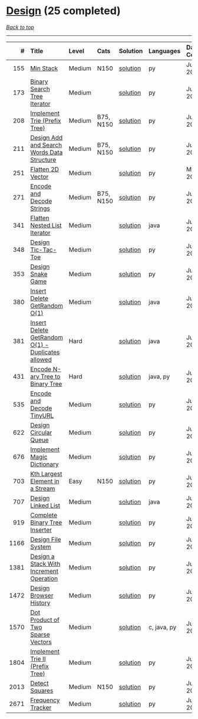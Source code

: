 # [Design](<https://leetcode.com/tag/Design/>) (25 completed)

*[Back to top](<../../README.md>)*

------

|    # | Title                                                                                                                              | Level   | Cats      | Solution                                                                    | Languages   | Date Complete   |
|-----:|:-----------------------------------------------------------------------------------------------------------------------------------|:--------|:----------|:----------------------------------------------------------------------------|:------------|:----------------|
|  155 | [Min Stack](<https://leetcode.com/problems/min-stack>)                                                                             | Medium  | N150      | [solution](<../_155. Min Stack.md>)                                         | py          | Jun 13, 2024    |
|  173 | [Binary Search Tree Iterator](<https://leetcode.com/problems/binary-search-tree-iterator>)                                         | Medium  |           | [solution](<../_173. Binary Search Tree Iterator.md>)                       | py          | Jun 26, 2024    |
|  208 | [Implement Trie (Prefix Tree)](<https://leetcode.com/problems/implement-trie-prefix-tree>)                                         | Medium  | B75, N150 | [solution](<../_208. Implement Trie (Prefix Tree).md>)                      | py          | Jun 27, 2024    |
|  211 | [Design Add and Search Words Data Structure](<https://leetcode.com/problems/design-add-and-search-words-data-structure>)           | Medium  | B75, N150 | [solution](<../_211. Design Add and Search Words Data Structure.md>)        | py          | Jun 27, 2024    |
|  251 | [Flatten 2D Vector](<https://leetcode.com/problems/flatten-2d-vector>)                                                             | Medium  |           | [solution](<../_251. Flatten 2D Vector.md>)                                 | py          | May 22, 2024    |
|  271 | [Encode and Decode Strings](<https://leetcode.com/problems/encode-and-decode-strings>)                                             | Medium  | B75, N150 | [solution](<../_271. Encode and Decode Strings.md>)                         | py          | Jun 12, 2024    |
|  341 | [Flatten Nested List Iterator](<https://leetcode.com/problems/flatten-nested-list-iterator>)                                       | Medium  |           | [solution](<../_341. Flatten Nested List Iterator.md>)                      | java        | Jul 02, 2024    |
|  348 | [Design Tic-Tac-Toe](<https://leetcode.com/problems/design-tic-tac-toe>)                                                           | Medium  |           | [solution](<../_348. Design Tic-Tac-Toe.md>)                                | py          | Jul 04, 2024    |
|  353 | [Design Snake Game](<https://leetcode.com/problems/design-snake-game>)                                                             | Medium  |           | [solution](<../_353. Design Snake Game.md>)                                 | py          | Jun 28, 2024    |
|  380 | [Insert Delete GetRandom O(1)](<https://leetcode.com/problems/insert-delete-getrandom-o1>)                                         | Medium  |           | [solution](<../_380. Insert Delete GetRandom O(1).md>)                      | java        | Jul 05, 2024    |
|  381 | [Insert Delete GetRandom O(1) - Duplicates allowed](<https://leetcode.com/problems/insert-delete-getrandom-o1-duplicates-allowed>) | Hard    |           | [solution](<../_381. Insert Delete GetRandom O(1) - Duplicates allowed.md>) | java        | Jul 05, 2024    |
|  431 | [Encode N-ary Tree to Binary Tree](<https://leetcode.com/problems/encode-n-ary-tree-to-binary-tree>)                               | Hard    |           | [solution](<../_431. Encode N-ary Tree to Binary Tree.md>)                  | java, py    | Jun 28, 2024    |
|  535 | [Encode and Decode TinyURL](<https://leetcode.com/problems/encode-and-decode-tinyurl>)                                             | Medium  |           | [solution](<../_535. Encode and Decode TinyURL.md>)                         | py          | Jun 07, 2024    |
|  622 | [Design Circular Queue](<https://leetcode.com/problems/design-circular-queue>)                                                     | Medium  |           | [solution](<../_622. Design Circular Queue.md>)                             | py          | Jul 05, 2024    |
|  676 | [Implement Magic Dictionary](<https://leetcode.com/problems/implement-magic-dictionary>)                                           | Medium  |           | [solution](<../_676. Implement Magic Dictionary.md>)                        | py          | Jun 27, 2024    |
|  703 | [Kth Largest Element in a Stream](<https://leetcode.com/problems/kth-largest-element-in-a-stream>)                                 | Easy    | N150      | [solution](<../_703. Kth Largest Element in a Stream.md>)                   | py          | Jul 04, 2024    |
|  707 | [Design Linked List](<https://leetcode.com/problems/design-linked-list>)                                                           | Medium  |           | [solution](<../_707. Design Linked List.md>)                                | java        | Jun 21, 2024    |
|  919 | [Complete Binary Tree Inserter](<https://leetcode.com/problems/complete-binary-tree-inserter>)                                     | Medium  |           | [solution](<../_919. Complete Binary Tree Inserter.md>)                     | py          | Jul 05, 2024    |
| 1166 | [Design File System](<https://leetcode.com/problems/design-file-system>)                                                           | Medium  |           | [solution](<../_1166. Design File System.md>)                               | py          | Jun 27, 2024    |
| 1381 | [Design a Stack With Increment Operation](<https://leetcode.com/problems/design-a-stack-with-increment-operation>)                 | Medium  |           | [solution](<../_1381. Design a Stack With Increment Operation.md>)          | py          | Jul 05, 2024    |
| 1472 | [Design Browser History](<https://leetcode.com/problems/design-browser-history>)                                                   | Medium  |           | [solution](<../_1472. Design Browser History.md>)                           | py          | Jul 05, 2024    |
| 1570 | [Dot Product of Two Sparse Vectors](<https://leetcode.com/problems/dot-product-of-two-sparse-vectors>)                             | Medium  |           | [solution](<../_1570. Dot Product of Two Sparse Vectors.md>)                | c, java, py | Jun 06, 2024    |
| 1804 | [Implement Trie II (Prefix Tree)](<https://leetcode.com/problems/implement-trie-ii-prefix-tree>)                                   | Medium  |           | [solution](<../_1804. Implement Trie II (Prefix Tree).md>)                  | py          | Jun 27, 2024    |
| 2013 | [Detect Squares](<https://leetcode.com/problems/detect-squares>)                                                                   | Medium  | N150      | [solution](<../_2013. Detect Squares.md>)                                   | py          | Jun 28, 2024    |
| 2671 | [Frequency Tracker](<https://leetcode.com/problems/frequency-tracker>)                                                             | Medium  |           | [solution](<../_2671. Frequency Tracker.md>)                                | py          | Jun 28, 2024    |